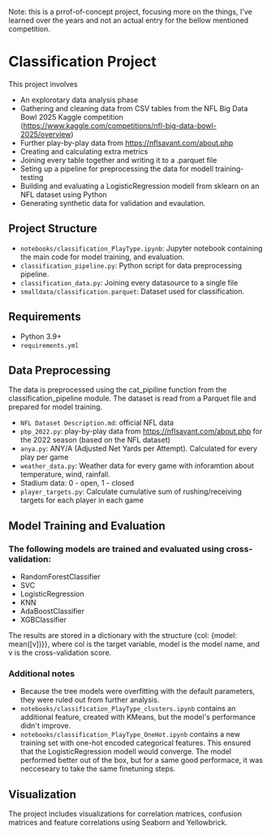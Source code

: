 Note: this is a prrof-of-concept project, focusing more on the things, I've learned over the years and not an actual entry for the bellow mentioned competition.

# Classification Project

This project involves
- An explorotary data analysis phase
- Gathering and cleaning data from CSV tables from the NFL Big Data Bowl 2025 Kaggle competition (https://www.kaggle.com/competitions/nfl-big-data-bowl-2025/overview)
- Further play-by-play data from https://nflsavant.com/about.php
- Creating and calculating extra metrics
- Joining every table together and writing it to a .parquet file
- Seting up a pipeline for preprocessing the data for modell training-testing
- Building and evaluating a LogisticRegression modell from sklearn on an NFL dataset using Python
- Generating synthetic data for validation and evaulation.

## Project Structure

- `notebooks/classification_PlayType.ipynb`: Jupyter notebook containing the main code for model training, and evaluation.
- `classification_pipeline.py`: Python script for data preprocessing pipeline.
- `classification_data.py`: Joining every datasource to a single file
- `smalldata/classification.parquet`: Dataset used for classification.

## Requirements

- Python 3.9+
- `requirements.yml`

## Data Preprocessing

The data is preprocessed using the cat_pipiline function from the classification_pipeline module. The dataset is read from a Parquet file and prepared for model training.
- `NFL Dataset Description.md`: official NFL data
- `pbp_2022.py`: play-by-play data from https://nflsavant.com/about.php for the 2022 season (based on the NFL dataset)
- `anya.py`: ANY/A (Adjusted Net Yards per Attempt). Calculated for every play per game
- `weather_data.py`: Weather data for every game with inforamtion about temperature, wind, rainfall.
- Stadium data: 0 - open, 1 - closed
- `player_targets.py`: Calculate cumulative sum of rushing/receiving targets for each player in each game

## Model Training and Evaluation

### The following models are trained and evaluated using cross-validation:
- RandomForestClassifier
- SVC
- LogisticRegression
- KNN
- AdaBoostClassifier
- XGBClassifier

The results are stored in a dictionary with the structure {col: {model: mean([v])}}, where col is the target variable, model is the model name, and v is the cross-validation score.

### Additional notes
- Because the tree models were overfitting with the default parameters, they were ruled out from further analysis.
- `notebooks/classification_PlayType_clusters.ipynb` contains an additional feature, created with KMeans, but the model's performance didn't improve.
- `notebooks/classification_PlayType_OneHot.ipynb` contains a new training set with one-hot encoded categorical features. This ensured that the LogisticRegression modell would converge. The model performed better out of the box, but for a same good performace, it was necceseary to take the same finetuning steps. 


## Visualization

The project includes visualizations for correlation matrices, confusion matrices and feature correlations using Seaborn and Yellowbrick.
